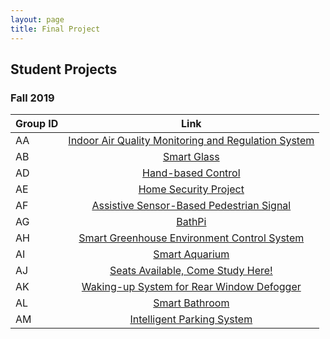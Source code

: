 ```yaml
---
layout: page
title: Final Project
---
```



## Student Projects
### Fall 2019

| **Group ID**      | **Link**     |
| ----------------------------- |:----------------------------:|
|AA|[Indoor Air Quality Monitoring and Regulation System](https://linlyu97.github.io/12-740/)|
|AB|[Smart Glass](https://12740teamab.github.io/Smart-Glass/)|
|AD|[Hand-based Control](https://yujuem.github.io/12740project.github.io/?fbclid=IwAR3yYZxkjfgjnYWLurMiKdn0kXDFDNq67xauL4Zo3junFrEIXO97dzPOfXo)|
|AE|[Home Security Project](https://12740ae.github.io/12740_AE_F19-Project/)|
|AF| [Assistive Sensor-Based Pedestrian Signal](https://radish96.github.io/12740teamAF/)|        
|AG| [BathPi](https://hahahoho1997.github.io/BathPi/)|       
|AH|[Smart Greenhouse Environment Control System](https://jiadongsong31.github.io/project_12740/)|
|AI|[Smart Aquarium](https://dylan-wyl10.github.io/12740-AI-Group/index)|
|AJ|[Seats Available, Come Study Here!](https://lijingtu.github.io/12740_AJ/)|
|AK|[Waking-up System for Rear Window Defogger](https://github.com/chengzh2/AKGroup-Progress-Report/blob/master/README.md)|
|AL|[Smart Bathroom](https://github.com/yuanpenc/-12740teamAL-Smart-Bathroom/wiki)|
|AM|[Intelligent Parking System](https://zhaochengd.github.io/Course_Data_Acquisition/)|










